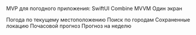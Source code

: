 MVP для погодного приложения:
SwiftUI
Combine
MVVM
Один экран


Погода по текущему местоположению
Поиск по городам
Сохраненные локацию
Почасовой прогноз
Прогноз на неделю

